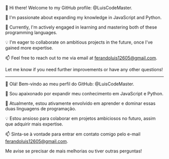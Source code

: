 👋 Hi there! Welcome to my GitHub profile: @LuisCodeMaster.

👀 I'm passionate about expanding my knowledge in JavaScript and Python.

🌱 Currently, I'm actively engaged in learning and mastering both of these programming languages.

💡 I'm eager to collaborate on ambitious projects in the future, once I've gained more expertise.

📫 Feel free to reach out to me via email at ferandoluis12605@gmail.com.

Let me know if you need further improvements or have any other questions!

-----------------------------------------------------------------------------------------------

👋 Olá! Bem-vindo ao meu perfil do GitHub: @LuisCodeMaster.

👀 Sou apaixonado por expandir meu conhecimento em JavaScript e Python.

🌱 Atualmente, estou ativamente envolvido em aprender e dominar essas duas linguagens de programação.

💡 Estou ansioso para colaborar em projetos ambiciosos no futuro, assim que adquirir mais expertise.

📫 Sinta-se à vontade para entrar em contato comigo pelo e-mail ferandoluis12605@gmail.com.

Me avise se precisar de mais melhorias ou tiver outras perguntas!

